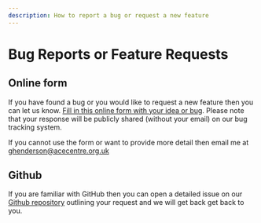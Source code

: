 ```yaml
---
description: How to report a bug or request a new feature
---
```


# Bug Reports or Feature Requests

## Online form

If you have found a bug or you would like to request a new feature then you can let us know. [Fill in this online form with your idea or bug](https://forms.office.com/r/ThSe8Mgx6Y). Please note that your response will be publicly shared (without your email) on our bug tracking system.

If you cannot use the form or want to provide more detail then email me at [ghenderson@acecentre.org.uk](mailto:ghenderson@acecentre.org.uk)

## Github

If you are familiar with GitHub then you can open a detailed issue on our [Github repository](https://github.com/acecentre/eyecommander) outlining your request and we will get back get back to you.
